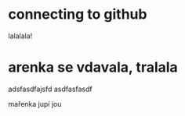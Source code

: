 # connecting to github

lalalala!

# arenka se vdavala, tralala

adsfasdfajsfd
asdfasfasdf

mařenka jupí jou

